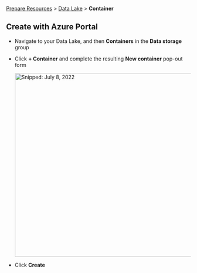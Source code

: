 [Prepare Resources](PrepareResources.md) > [Data Lake](PrepareResources_DataLake.md) > **Container**

## Create with Azure Portal

* Navigate to your Data Lake, and then **Containers** in the **Data storage** group
* Click **+ Container** and complete the resulting **New container** pop-out form

  <img src="https://user-images.githubusercontent.com/44923999/178088379-520b5429-aabe-4724-bd7a-88d2dd63da45.png" width="500" title="Snipped: July 8, 2022" />

* Click **Create**
